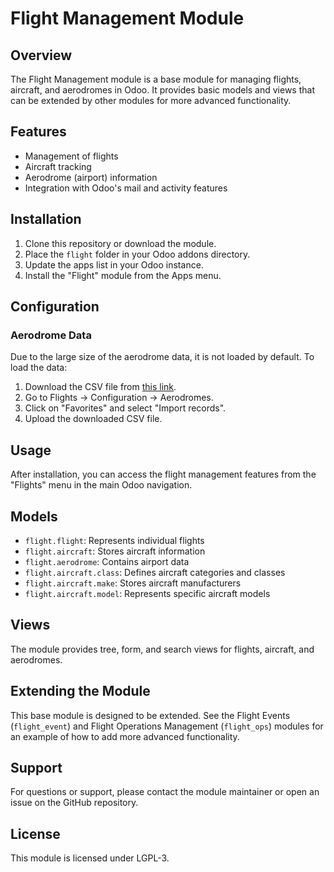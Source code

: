 # Flight Management Module

## Overview

The Flight Management module is a base module for managing flights, aircraft, and aerodromes in Odoo. It provides basic models and views that can be extended by other modules for more advanced functionality.

## Features

- Management of flights
- Aircraft tracking
- Aerodrome (airport) information
- Integration with Odoo's mail and activity features

## Installation

1. Clone this repository or download the module.
2. Place the `flight` folder in your Odoo addons directory.
3. Update the apps list in your Odoo instance.
4. Install the "Flight" module from the Apps menu.

## Configuration

### Aerodrome Data

Due to the large size of the aerodrome data, it is not loaded by default. To load the data:

1. Download the CSV file from [this link](https://raw.githubusercontent.com/smartops-aero/smartops-odoo-flight/16.0/flight/data/flight.aerodrome.csv).
2. Go to Flights -> Configuration -> Aerodromes.
3. Click on "Favorites" and select "Import records".
4. Upload the downloaded CSV file.

## Usage

After installation, you can access the flight management features from the "Flights" menu in the main Odoo navigation.

## Models

- `flight.flight`: Represents individual flights
- `flight.aircraft`: Stores aircraft information
- `flight.aerodrome`: Contains airport data
- `flight.aircraft.class`: Defines aircraft categories and classes
- `flight.aircraft.make`: Stores aircraft manufacturers
- `flight.aircraft.model`: Represents specific aircraft models

## Views

The module provides tree, form, and search views for flights, aircraft, and aerodromes.

## Extending the Module

This base module is designed to be extended. See the Flight Events (`flight_event`) and Flight Operations Management (`flight_ops`) modules for an example of how to add more advanced functionality.

## Support

For questions or support, please contact the module maintainer or open an issue on the GitHub repository.

## License

This module is licensed under LGPL-3.
